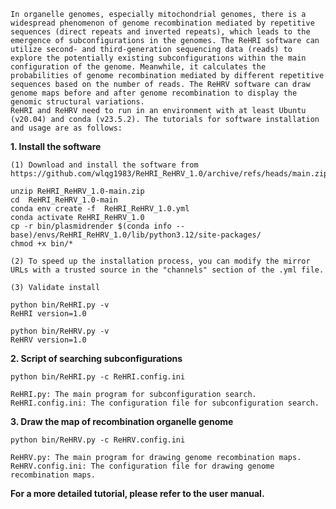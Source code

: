     In organelle genomes, especially mitochondrial genomes, there is a widespread phenomenon of genome recombination mediated by repetitive sequences (direct repeats and inverted repeats), which leads to the emergence of subconfigurations in the genomes. The ReHRI software can utilize second- and third-generation sequencing data (reads) to explore the potentially existing subconfigurations within the main configuration of the genome. Meanwhile, it calculates the probabilities of genome recombination mediated by different repetitive sequences based on the number of reads. The ReHRV software can draw genome maps before and after genome recombination to display the genomic structural variations.
    ReHRI and ReHRV need to run in an environment with at least Ubuntu (v20.04) and conda (v23.5.2). The tutorials for software installation and usage are as follows:

**1. Install the software**

    (1) Download and install the software from https://github.com/wlqg1983/ReHRI_ReHRV_1.0/archive/refs/heads/main.zip

    unzip ReHRI_ReHRV_1.0-main.zip
    cd  ReHRI_ReHRV_1.0-main
    conda env create -f  ReHRI_ReHRV_1.0.yml
    conda activate ReHRI_ReHRV_1.0
    cp -r bin/plasmidrender $(conda info --base)/envs/ReHRI_ReHRV_1.0/lib/python3.12/site-packages/
    chmod +x bin/*
    
    (2) To speed up the installation process, you can modify the mirror URLs with a trusted source in the "channels" section of the .yml file. 

    (3) Validate install

    python bin/ReHRI.py -v
    ReHRI version=1.0

    python bin/ReHRV.py -v
    ReHRV version=1.0


**2. Script of searching subconfigurations**

    python bin/ReHRI.py -c ReHRI.config.ini
    
    ReHRI.py: The main program for subconfiguration search.    
    ReHRI.config.ini: The configuration file for subconfiguration search.


**3. Draw the map of recombination organelle genome**

    python bin/ReHRV.py -c ReHRV.config.ini
    
    ReHRV.py: The main program for drawing genome recombination maps.
    ReHRV.config.ini: The configuration file for drawing genome recombination maps.
    

**For a more detailed tutorial, please refer to the user manual.**
  
  

